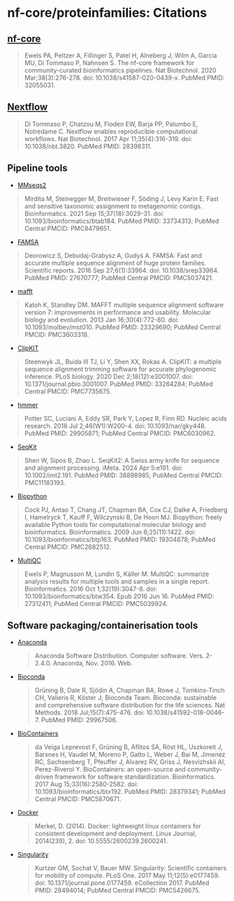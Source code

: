 # nf-core/proteinfamilies: Citations

## [nf-core](https://pubmed.ncbi.nlm.nih.gov/32055031/)

> Ewels PA, Peltzer A, Fillinger S, Patel H, Alneberg J, Wilm A, Garcia MU, Di Tommaso P, Nahnsen S. The nf-core framework for community-curated bioinformatics pipelines. Nat Biotechnol. 2020 Mar;38(3):276-278. doi: 10.1038/s41587-020-0439-x. PubMed PMID: 32055031.

## [Nextflow](https://pubmed.ncbi.nlm.nih.gov/28398311/)

> Di Tommaso P, Chatzou M, Floden EW, Barja PP, Palumbo E, Notredame C. Nextflow enables reproducible computational workflows. Nat Biotechnol. 2017 Apr 11;35(4):316-319. doi: 10.1038/nbt.3820. PubMed PMID: 28398311.

## Pipeline tools

- [MMseqs2](https://pubmed.ncbi.nlm.nih.gov/33734313/)

> Mirdita M, Steinegger M, Breitwieser F, Söding J, Levy Karin E. Fast and sensitive taxonomic assignment to metagenomic contigs. Bioinformatics. 2021 Sep 15;37(18):3029-31. doi: 10.1093/bioinformatics/btab184. PubMed PMID: 33734313; PubMed Central PMCID: PMC8479651.

- [FAMSA](https://pubmed.ncbi.nlm.nih.gov/27670777/)

> Deorowicz S, Debudaj-Grabysz A, Gudyś A. FAMSA: Fast and accurate multiple sequence alignment of huge protein families. Scientific reports. 2016 Sep 27;6(1):33964. doi: 10.1038/srep33964. PubMed PMID: 27670777; PubMed Central PMCID: PMC5037421.

- [mafft](https://pubmed.ncbi.nlm.nih.gov/23329690/)

> Katoh K, Standley DM. MAFFT multiple sequence alignment software version 7: improvements in performance and usability. Molecular biology and evolution. 2013 Jan 16;30(4):772-80. doi: 10.1093/molbev/mst010. PubMed PMID: 23329690; PubMed Central PMCID: PMC3603318.

- [ClipKIT](https://pubmed.ncbi.nlm.nih.gov/33264284/)

> Steenwyk JL, Buida III TJ, Li Y, Shen XX, Rokas A. ClipKIT: a multiple sequence alignment trimming software for accurate phylogenomic inference. PLoS biology. 2020 Dec 2;18(12):e3001007. doi: 10.1371/journal.pbio.3001007. PubMed PMID: 33264284; PubMed Central PMCID: PMC7735675.

- [hmmer](https://pubmed.ncbi.nlm.nih.gov/29905871/)

> Potter SC, Luciani A, Eddy SR, Park Y, Lopez R, Finn RD. Nucleic acids research. 2018 Jul 2;46(W1):W200-4. doi: 10.1093/nar/gky448. PubMed PMID: 29905871; PubMed Central PMCID: PMC6030962.

- [SeqKit](https://pubmed.ncbi.nlm.nih.gov/38898985/)

> Shen W, Sipos B, Zhao L. SeqKit2: A Swiss army knife for sequence and alignment processing. iMeta. 2024 Apr 5:e191. doi: 10.1002/imt2.191. PubMed PMID: 38898985; PubMed Central PMCID: PMC11183193.

- [Biopython](https://pubmed.ncbi.nlm.nih.gov/19304878/)

> Cock PJ, Antao T, Chang JT, Chapman BA, Cox CJ, Dalke A, Friedberg I, Hamelryck T, Kauff F, Wilczynski B, De Hoon MJ. Biopython: freely available Python tools for computational molecular biology and bioinformatics. Bioinformatics. 2009 Jun 6;25(11):1422. doi: 10.1093/bioinformatics/btp163. PubMed PMID: 19304878; PubMed Central PMCID: PMC2682512.

- [MultiQC](https://pubmed.ncbi.nlm.nih.gov/27312411/)

> Ewels P, Magnusson M, Lundin S, Käller M. MultiQC: summarize analysis results for multiple tools and samples in a single report. Bioinformatics. 2016 Oct 1;32(19):3047-8. doi: 10.1093/bioinformatics/btw354. Epub 2016 Jun 16. PubMed PMID: 27312411; PubMed Central PMCID: PMC5039924.

## Software packaging/containerisation tools

- [Anaconda](https://anaconda.com)

  > Anaconda Software Distribution. Computer software. Vers. 2-2.4.0. Anaconda, Nov. 2016. Web.

- [Bioconda](https://pubmed.ncbi.nlm.nih.gov/29967506/)

  > Grüning B, Dale R, Sjödin A, Chapman BA, Rowe J, Tomkins-Tinch CH, Valieris R, Köster J; Bioconda Team. Bioconda: sustainable and comprehensive software distribution for the life sciences. Nat Methods. 2018 Jul;15(7):475-476. doi: 10.1038/s41592-018-0046-7. PubMed PMID: 29967506.

- [BioContainers](https://pubmed.ncbi.nlm.nih.gov/28379341/)

  > da Veiga Leprevost F, Grüning B, Aflitos SA, Röst HL, Uszkoreit J, Barsnes H, Vaudel M, Moreno P, Gatto L, Weber J, Bai M, Jimenez RC, Sachsenberg T, Pfeuffer J, Alvarez RV, Griss J, Nesvizhskii AI, Perez-Riverol Y. BioContainers: an open-source and community-driven framework for software standardization. Bioinformatics. 2017 Aug 15;33(16):2580-2582. doi: 10.1093/bioinformatics/btx192. PubMed PMID: 28379341; PubMed Central PMCID: PMC5870671.

- [Docker](https://dl.acm.org/doi/10.5555/2600239.2600241)

  > Merkel, D. (2014). Docker: lightweight linux containers for consistent development and deployment. Linux Journal, 2014(239), 2. doi: 10.5555/2600239.2600241.

- [Singularity](https://pubmed.ncbi.nlm.nih.gov/28494014/)

  > Kurtzer GM, Sochat V, Bauer MW. Singularity: Scientific containers for mobility of compute. PLoS One. 2017 May 11;12(5):e0177459. doi: 10.1371/journal.pone.0177459. eCollection 2017. PubMed PMID: 28494014; PubMed Central PMCID: PMC5426675.
